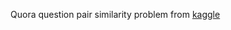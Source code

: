 Quora question pair similarity problem from [kaggle](https://www.kaggle.com/c/quora-question-pairs)
